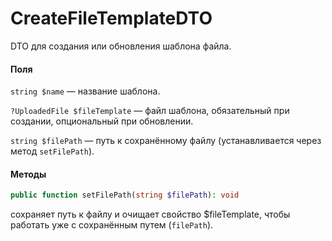 # CreateFileTemplateDTO

DTO для создания или обновления шаблона файла.

#### Поля

`string $name` — название шаблона.

`?UploadedFile $fileTemplate` — файл шаблона, обязательный при создании, опциональный при обновлении.

`string $filePath` — путь к сохранённому файлу (устанавливается через метод `setFilePath`).

#### Методы
```php
public function setFilePath(string $filePath): void 
```

сохраняет путь к файлу и очищает свойство $fileTemplate, чтобы работать уже с сохранённым путем (`filePath`).
